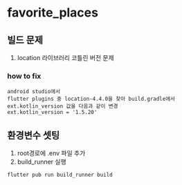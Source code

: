 # favorite_places

## 빌드 문제

1. location 라이브러리 코틀린 버전 문제

### how to fix

```text
android studio에서
flutter plugins 중 location-4.4.0을 찾아 build.gradle에서 ext.kotlin_version 값을 다음과 같이 변경
ext.kotlin_version = '1.5.20'
```

## 환경변수 셋팅

1. root경로에 .env 파일 추가
2. build_runner 실행

```bash
flutter pub run build_runner build
```
